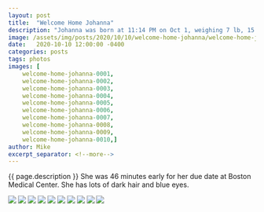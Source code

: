 ```yaml
---
layout: post
title:  "Welcome Home Johanna"
description: "Johanna was born at 11:14 PM on Oct 1, weighing 7 lb, 15.3 oz."
image: /assets/img/posts/2020/10/10/welcome-home-johanna/welcome-home-johanna-preview.jpg
date:   2020-10-10 12:00:00 -0400
categories: posts
tags: photos
images: [
	welcome-home-johanna-0001, 
	welcome-home-johanna-0002,
	welcome-home-johanna-0003, 
	welcome-home-johanna-0004,
	welcome-home-johanna-0005, 
	welcome-home-johanna-0006,
	welcome-home-johanna-0007, 
	welcome-home-johanna-0008,
	welcome-home-johanna-0009, 
	welcome-home-johanna-0010,]
author: Mike
excerpt_separator: <!--more-->
---
```

{{ page.description }} <!--more--> She was 46 minutes early for her due date at Boston Medical Center. She has lots of dark hair and blue eyes.

![](/assets/img/posts/2020/10/10/welcome-home-johanna/welcome-home-johanna-0001.jpg)
![](/assets/img/posts/2020/10/10/welcome-home-johanna/welcome-home-johanna-0002.jpg)
![](/assets/img/posts/2020/10/10/welcome-home-johanna/welcome-home-johanna-0003.jpg)
![](/assets/img/posts/2020/10/10/welcome-home-johanna/welcome-home-johanna-0004.jpg)
![](/assets/img/posts/2020/10/10/welcome-home-johanna/welcome-home-johanna-0005.jpg)
![](/assets/img/posts/2020/10/10/welcome-home-johanna/welcome-home-johanna-0006.jpg)
![](/assets/img/posts/2020/10/10/welcome-home-johanna/welcome-home-johanna-0007.jpg)
![](/assets/img/posts/2020/10/10/welcome-home-johanna/welcome-home-johanna-0008.jpg)
![](/assets/img/posts/2020/10/10/welcome-home-johanna/welcome-home-johanna-0009.jpg)
![](/assets/img/posts/2020/10/10/welcome-home-johanna/welcome-home-johanna-0010.jpg)
